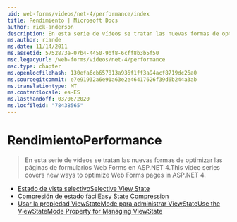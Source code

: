 ```yaml
---
uid: web-forms/videos/net-4/performance/index
title: Rendimiento | Microsoft Docs
author: rick-anderson
description: En esta serie de vídeos se tratan las nuevas formas de optimizar las páginas de formularios Web Forms en ASP.NET 4.
ms.author: riande
ms.date: 11/14/2011
ms.assetid: 5752873e-07b4-4450-9bf8-6cff8b3b5f50
msc.legacyurl: /web-forms/videos/net-4/performance
msc.type: chapter
ms.openlocfilehash: 130efa6cb657813a936f1ff3a94acf8719dc26a0
ms.sourcegitcommit: e7e91932a6e91a63e2e46417626f39d6b244a3ab
ms.translationtype: MT
ms.contentlocale: es-ES
ms.lasthandoff: 03/06/2020
ms.locfileid: "78438565"
---
```

# <a name="performance"></a><span data-ttu-id="ac089-103">Rendimiento</span><span class="sxs-lookup"><span data-stu-id="ac089-103">Performance</span></span>

> <span data-ttu-id="ac089-104">En esta serie de vídeos se tratan las nuevas formas de optimizar las páginas de formularios Web Forms en ASP.NET 4.</span><span class="sxs-lookup"><span data-stu-id="ac089-104">This video series covers new ways to optimize Web Forms pages in ASP.NET 4.</span></span>

- [<span data-ttu-id="ac089-105">Estado de vista selectivo</span><span class="sxs-lookup"><span data-stu-id="ac089-105">Selective View State</span></span>](aspnet-4-quick-hit-selective-view-state.md)
- [<span data-ttu-id="ac089-106">Compresión de estado fácil</span><span class="sxs-lookup"><span data-stu-id="ac089-106">Easy State Compression</span></span>](aspnet-4-quick-hit-easy-state-compression.md)
- [<span data-ttu-id="ac089-107">Usar la propiedad ViewStateMode para administrar ViewState</span><span class="sxs-lookup"><span data-stu-id="ac089-107">Use the ViewStateMode Property for Managing ViewState</span></span>](how-do-i-use-the-viewstatemode-property-for-managing-viewstate.md)
